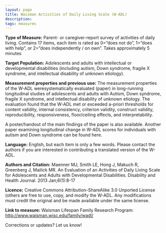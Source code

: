 ```yaml
---
layout: page
title: Waisman Activities of Daily Living Scale (W-ADL)
description:
tags: measures
---
```


**Type of Measure:**  Parent- or caregiver-report survey of activities of daily living. Contains 17 items, each item is rated as 0=”does not do”, 1=”does with help”, or 2=”does independently / on own”. Takes approximately 5 minutes

**Target Population:** Adolescents and adults with intellectual or developmental disabilities (including autism, Down syndrome, fragile X syndrome, and intellectual disability of unknown etiology).

**Measurement properties and previous use:** The measurement properties of the W-ADL weresystematically evaluated (paper) in long-running longitudinal studies of adolescents and adults with Autism, Down syndrome, fragile X syndrome, and intellectual disability of unknown etiology.  The evaluation found that the W-ADL met or exceeded a-priori thresholds for content validity, internal consistency, criterion validity, construct validity, reproducibility, responsiveness, floor/ceiling effects, and interpretability.

A poster/handout of the main findings of the paper is also available.  Another paper examining longitudinal change in W-ADL scores for individuals with autism and Down syndrome can be found here.

**Language:** English, but each item is only a few words. Please contact the authors if you are interested in contributing a translated version of the W-ADL.

**Authors and Citation:**
Maenner MJ, Smith LE, Hong J, Makuch R, Greenberg J, Mailick MR. An Evaluation of an Activities of Daily Living Scale for Adolescents and Adults with Developmental Disabilities. Disability and Health Journal. 2013 Jan;6(1):8-17

**Licence:** Creative Commons Attribution-ShareAlike 3.0 Unported License (others are free to use, copy, and modify the W-ADL.  Any modifications must credit the original and be made available under the same license.

**Link to measure:**
Waisman Lifespan Family Research Program: http://www.waisman.wisc.edu/family/wadl/

Corrections or updates? Let us know!

